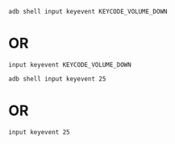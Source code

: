 ```
adb shell input keyevent KEYCODE_VOLUME_DOWN
```

# OR

```
input keyevent KEYCODE_VOLUME_DOWN
```

```
adb shell input keyevent 25
```

# OR

```
input keyevent 25
```
